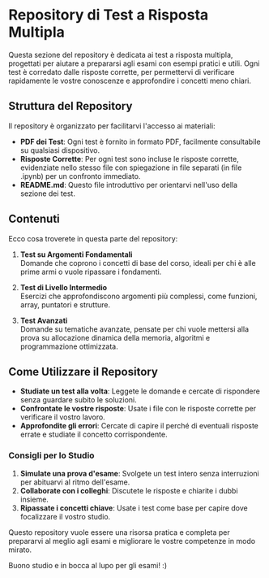 # Repository di Test a Risposta Multipla

Questa sezione del repository è dedicata ai test a risposta multipla, progettati per aiutare a prepararsi agli esami con esempi pratici e utili. Ogni test è corredato dalle risposte corrette, per permettervi di verificare rapidamente le vostre conoscenze e approfondire i concetti meno chiari.

## Struttura del Repository

Il repository è organizzato per facilitarvi l'accesso ai materiali:

- **PDF dei Test**: Ogni test è fornito in formato PDF, facilmente consultabile su qualsiasi dispositivo.
- **Risposte Corrette**: Per ogni test sono incluse le risposte corrette, evidenziate nello stesso file con spiegazione in file separati (in file .ipynb) per un confronto immediato.
- **README.md**: Questo file introduttivo per orientarvi nell'uso della sezione dei test.

## Contenuti

Ecco cosa troverete in questa parte del repository:

1. **Test su Argomenti Fondamentali**  
   Domande che coprono i concetti di base del corso, ideali per chi è alle prime armi o vuole ripassare i fondamenti.

2. **Test di Livello Intermedio**  
   Esercizi che approfondiscono argomenti più complessi, come funzioni, array, puntatori e strutture.

3. **Test Avanzati**  
   Domande su tematiche avanzate, pensate per chi vuole mettersi alla prova su allocazione dinamica della memoria, algoritmi e programmazione ottimizzata.

## Come Utilizzare il Repository

- **Studiate un test alla volta**: Leggete le domande e cercate di rispondere senza guardare subito le soluzioni.
- **Confrontate le vostre risposte**: Usate i file con le risposte corrette per verificare il vostro lavoro.
- **Approfondite gli errori**: Cercate di capire il perché di eventuali risposte errate e studiate il concetto corrispondente.

### Consigli per lo Studio

1. **Simulate una prova d'esame**: Svolgete un test intero senza interruzioni per abituarvi al ritmo dell'esame.
2. **Collaborate con i colleghi**: Discutete le risposte e chiarite i dubbi insieme.
3. **Ripassate i concetti chiave**: Usate i test come base per capire dove focalizzare il vostro studio.

Questo repository vuole essere una risorsa pratica e completa per prepararvi al meglio agli esami e migliorare le vostre competenze in modo mirato.

Buono studio e in bocca al lupo per gli esami! :)

